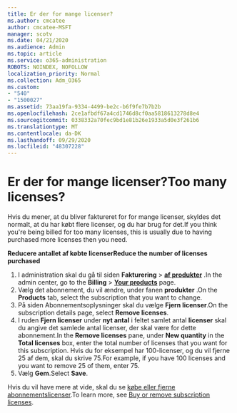 ```yaml
---
title: Er der for mange licenser?
ms.author: cmcatee
author: cmcatee-MSFT
manager: scotv
ms.date: 04/21/2020
ms.audience: Admin
ms.topic: article
ms.service: o365-administration
ROBOTS: NOINDEX, NOFOLLOW
localization_priority: Normal
ms.collection: Adm_O365
ms.custom:
- "540"
- "1500027"
ms.assetid: 73aa19fa-9334-4499-be2c-b6f9fe7b7b2b
ms.openlocfilehash: 2ce1afbdf67a4cd1746d8cf0aa5818613278d8e4
ms.sourcegitcommit: 0338332a70fec9bd1e81b26e1933a5d0e3f261b6
ms.translationtype: MT
ms.contentlocale: da-DK
ms.lasthandoff: 09/29/2020
ms.locfileid: "48307228"
---
```

# <a name="too-many-licenses"></a><span data-ttu-id="07ab7-102">Er der for mange licenser?</span><span class="sxs-lookup"><span data-stu-id="07ab7-102">Too many licenses?</span></span>

<span data-ttu-id="07ab7-103">Hvis du mener, at du bliver faktureret for for mange licenser, skyldes det normalt, at du har købt flere licenser, og du har brug for det.</span><span class="sxs-lookup"><span data-stu-id="07ab7-103">If you think you're being billed for too many licenses, this is usually due to having purchased more licenses then you need.</span></span>
  
<span data-ttu-id="07ab7-104">**Reducere antallet af købte licenser**</span><span class="sxs-lookup"><span data-stu-id="07ab7-104">**Reduce the number of licenses purchased**</span></span>
  
1. <span data-ttu-id="07ab7-105">I administration skal du gå til siden **Fakturering** \> **[af produkter](https://go.microsoft.com/fwlink/p/?linkid=842054)** .</span><span class="sxs-lookup"><span data-stu-id="07ab7-105">In the admin center, go to the **Billing** \> **[Your products](https://go.microsoft.com/fwlink/p/?linkid=842054)** page.</span></span>
2. <span data-ttu-id="07ab7-106">Vælg det abonnement, du vil ændre, under fanen **produkter** .</span><span class="sxs-lookup"><span data-stu-id="07ab7-106">On the **Products** tab, select the subscription that you want to change.</span></span>
3. <span data-ttu-id="07ab7-107">På siden Abonnementsoplysninger skal du vælge **Fjern licenser**.</span><span class="sxs-lookup"><span data-stu-id="07ab7-107">On the subscription details page, select **Remove licenses**.</span></span>
4. <span data-ttu-id="07ab7-108">I ruden **Fjern licenser** under **nyt antal** i feltet samlet antal **licenser** skal du angive det samlede antal licenser, der skal være for dette abonnement.</span><span class="sxs-lookup"><span data-stu-id="07ab7-108">In the **Remove licenses** pane, under **New quantity** in the **Total licenses** box, enter the total number of licenses that you want for this subscription.</span></span> <span data-ttu-id="07ab7-109">Hvis du for eksempel har 100-licenser, og du vil fjerne 25 af dem, skal du skrive 75.</span><span class="sxs-lookup"><span data-stu-id="07ab7-109">For example, if you have 100 licenses and you want to remove 25 of them, enter 75.</span></span>
5. <span data-ttu-id="07ab7-110">Vælg **Gem**.</span><span class="sxs-lookup"><span data-stu-id="07ab7-110">Select **Save**.</span></span>

<span data-ttu-id="07ab7-111">Hvis du vil have mere at vide, skal du se [købe eller fjerne abonnementslicenser](https://docs.microsoft.com/microsoft-365/commerce/licenses/buy-licenses).</span><span class="sxs-lookup"><span data-stu-id="07ab7-111">To learn more, see [Buy or remove subscription licenses](https://docs.microsoft.com/microsoft-365/commerce/licenses/buy-licenses).</span></span>